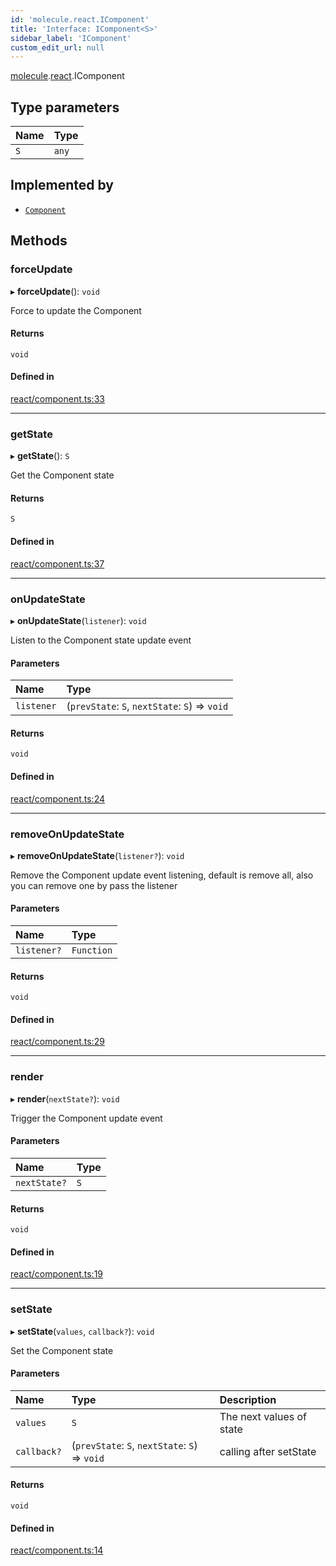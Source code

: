 ```yaml
---
id: 'molecule.react.IComponent'
title: 'Interface: IComponent<S>'
sidebar_label: 'IComponent'
custom_edit_url: null
---
```


[molecule](../namespaces/molecule).[react](../namespaces/molecule.react).IComponent

## Type parameters

| Name | Type  |
| :--- | :---- |
| `S`  | `any` |

## Implemented by

-   [`Component`](../classes/molecule.react.Component)

## Methods

### forceUpdate

▸ **forceUpdate**(): `void`

Force to update the Component

#### Returns

`void`

#### Defined in

[react/component.ts:33](https://github.com/DTStack/molecule/blob/3e6bc450/src/react/component.ts#L33)

---

### getState

▸ **getState**(): `S`

Get the Component state

#### Returns

`S`

#### Defined in

[react/component.ts:37](https://github.com/DTStack/molecule/blob/3e6bc450/src/react/component.ts#L37)

---

### onUpdateState

▸ **onUpdateState**(`listener`): `void`

Listen to the Component state update event

#### Parameters

| Name       | Type                                           |
| :--------- | :--------------------------------------------- |
| `listener` | (`prevState`: `S`, `nextState`: `S`) => `void` |

#### Returns

`void`

#### Defined in

[react/component.ts:24](https://github.com/DTStack/molecule/blob/3e6bc450/src/react/component.ts#L24)

---

### removeOnUpdateState

▸ **removeOnUpdateState**(`listener?`): `void`

Remove the Component update event listening, default is remove all,
also you can remove one by pass the listener

#### Parameters

| Name        | Type       |
| :---------- | :--------- |
| `listener?` | `Function` |

#### Returns

`void`

#### Defined in

[react/component.ts:29](https://github.com/DTStack/molecule/blob/3e6bc450/src/react/component.ts#L29)

---

### render

▸ **render**(`nextState?`): `void`

Trigger the Component update event

#### Parameters

| Name         | Type |
| :----------- | :--- |
| `nextState?` | `S`  |

#### Returns

`void`

#### Defined in

[react/component.ts:19](https://github.com/DTStack/molecule/blob/3e6bc450/src/react/component.ts#L19)

---

### setState

▸ **setState**(`values`, `callback?`): `void`

Set the Component state

#### Parameters

| Name        | Type                                           | Description              |
| :---------- | :--------------------------------------------- | :----------------------- |
| `values`    | `S`                                            | The next values of state |
| `callback?` | (`prevState`: `S`, `nextState`: `S`) => `void` | calling after setState   |

#### Returns

`void`

#### Defined in

[react/component.ts:14](https://github.com/DTStack/molecule/blob/3e6bc450/src/react/component.ts#L14)
